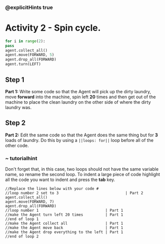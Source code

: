 ### @explicitHints true
# Activity 2 - Spin cycle.

```python
for i in range(2):
pass
agent.collect_all()
agent.move(FORWARD, 5)
agent.drop_all(FORWARD)
agent.turn(LEFT)

```

## Step 1
**Part 1:** Write some code so that the Agent will pick up the dirty laundry, move **forward** into the machine, spin left **20** times and then get out of
the machine to place the clean laundry on the other side of where the dirty laundry was.

## Step 2
**Part 2:** Edit the same code so that the Agent does the same thing but for **3** loads of laundry. Do this by using a `||loops: for||` loop before all of the other 
code.

### ~ tutorialhint 
Don't forget that, in this case, two loops should not have the same variable name, so rename the second loop. 
To indent a large piece of code highlight all the code you want to indent and press the **tab** key. 

```template
//Replace the lines below with your code #    
//loop number 2 set to 3                              | Part 2
agent.collect_all()
agent.move(FORWARD, 7)
agent.drop_all(FORWARD)
//loop number 1                              | Part 1
//make the Agent turn left 20 times          | Part 1 
//end of loop 1
//make the Agent collect all                 | Part 1          
//make the Agent move back                   | Part 1
//make the Agent drop everything to the left | Part 1
//end of loop 2
```
